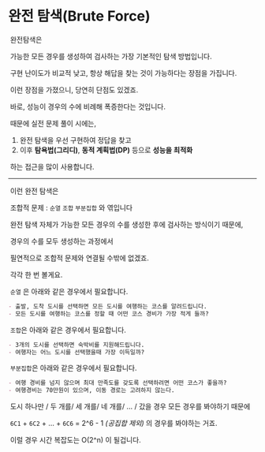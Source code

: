 # 완전 탐색(Brute Force)



​	완전탐색은 

​	가능한 모든 경우를 생성하여 검사하는 가장 기본적인 탐색 방법입니다.

​	구현 난이도가 비교적 낮고, 항상 해답을 찾는 것이 가능하다는 장점을 가집니다.



​	이런 장점을 가졌으니, 당연히 단점도 있겠죠.

​	바로, 성능이 경우의 수에 비례해 폭증한다는 것입니다.



​	때문에 실전 문제 풀이 시에는,

1) 완전 탐색을 우선 구현하여 정답을 찾고
2) 이후 **탐욕법(그리디)**, **동적 계획법(DP)** 등으로 **성능을 최적화**

​	하는 접근을 많이 사용합니다.



---



​	이런 완전 탐색은

​	조합적 문제 : `순열` `조합` `부분집합`  와 엮입니다



​	완전 탐색 자체가 가능한 모든 경우의 수를 생성한 후에 검사하는 방식이기 때문에,

​	경우의 수를 모두 생성하는 과정에서

​	필연적으로 조합적 문제와 연결될 수밖에 없겠죠.



​	각각 한 번 볼게요.

​	`순열` 은 아래와 같은 경우에서 필요합니다.

```markdown
- 출발, 도착 도시를 선택하면 모든 도시를 여행하는 코스를 알려드립니다.
- 모든 도시를 여행하는 코스를 정할 때 어떤 코스 경비가 가장 적게 들까?
```



​	`조합`은 아래와 같은 경우에서 필요합니다.

```markdown
- 3개의 도시를 선택하면 숙박비를 지원해드립니다.
- 여행자는 어느 도시를 선택했을때 가장 이득일까?
```



​	`부분집합`은 아래와 같은 경우에서 필요합니다.

```markdown
- 여행 경비를 넘지 않으며 최대 만족도를 갖도록 선택하려면 어떤 코스가 좋을까?
- 여행경비는 70만원이 있으며, 이동 경로는 고려하지 않는다.
```

​	도시 하나만 / 두 개를/ 세 개를/ 네 개를/ ... / 갔을 경우 모든 경우를 봐야하기 때문에

​	`6C1` + `6C2` + … + `6C6` = 2^6 - 1 *(공집합 제외)*  의 경우를 봐야하는 거죠.



​	이럴 경우 시간 복잡도는 O(2^n) 이 될겁니다.



